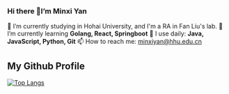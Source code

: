 ### Hi there 👋I’m Minxi Yan

🔭 I’m currently studying in Hohai University, and I'm a RA in Fan Liu's lab.
🌱 I’m currently learning **Golang, React, Springboot**
🚀 I use daily: **Java, JavaScript, Python, Git**
📫 How to reach me: minxiyan@hhu.edu.cn

## My Github Profile
<!-- ![Anurag's GitHub stats](https://github-readme-stats.vercel.app/api?username=Yan0613&show_icons=true)   -->

[![Top Langs](https://github-readme-stats.vercel.app/api/top-langs/?username=Yan0613&layout=compact)](https://github.com/Yan0613/github-readme-stats)
